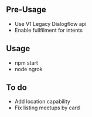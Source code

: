 ## Pre-Usage
* Use V1 Legacy Dialogflow api
* Enable fullfilment for intents

## Usage
* npm start
* node ngrok

## To do
* Add location capability
* Fix listing meetups by card
